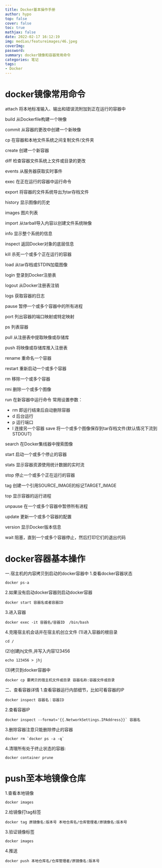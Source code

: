 ```yaml
---
title: Docker基本操作手册
author: hypo
top: false
cover: false
toc: true
mathjax: false
date: 2022-02-17 16:12:19
img: medias/featureimages/46.jpeg
coverImg:
password:
summary: docker镜像和容器常用命令
categories: 笔记
tags:
- Docker
---
```

# docker镜像常用命令

attach   将本地标准输入、输出和错误流附加到正在运行的容器中

build    从Dockerfile构建一个映像

commit   从容器的更改中创建一个新映像

cp     在容器和本地文件系统之间复制文件/文件夹

create   创建一个新容器

diff    检查容器文件系统上文件或目录的更改

events   从服务器获取实时事件

exec    在正在运行的容器中运行命令

export   将容器的文件系统导出为tar存档文件

history   显示图像的历史

images   图片列表

import   从tarball导入内容以创建文件系统映像

info    显示整个系统的信息

inspect   返回Docker对象的底层信息

kill    杀死一个或多个正在运行的容器

load    从tar存档或STDIN加载图像

login    登录到Docker注册表

logout   从Docker注册表注销

logs    获取容器的日志

pause    暂停一个或多个容器中的所有进程

port    列出容器的端口映射或特定映射

ps     列表容器

pull    从注册表中提取映像或存储库

push    将映像或存储库推入注册表

rename   重命名一个容器

restart   重新启动一个或多个容器

rm     移除一个或多个容器

rmi     删除一个或多个图像

run     在新容器中运行命令
常用设置参数：
- rm 即运行结束后自动删除容器
- d 后台运行
- p 运行端口
- l 连接另一个容器
save    将一个或多个图像保存到tar存档文件(默认情况下流到STDOUT)

search   在Docker集线器中搜索图像

start    启动一个或多个停止的容器

stats    显示容器资源使用统计数据的实时流

stop    停止一个或多个正在运行的容器

tag     创建一个引用SOURCE_IMAGE的标记TARGET_IMAGE

top     显示容器的运行进程

unpause   在一个或多个容器中暂停所有进程

update   更新一个或多个容器的配置

version   显示Docker版本信息

wait    阻塞，直到一个或多个容器停止，然后打印它们的退出代码

# docker容器基本操作

一.宿主机的内容拷贝到启动的docker容器中
1.查看docker容器状态

```
docker ps-a 
```


2.如果没有启动docker容器则启动docker容器

```
docker start 容器名或者容器ID
```

3.进入容器

```
docker exec -it 容器名/容器ID  /bin/bash
```


4.克隆宿主机会话并在宿主机创立文件
(1)进入容器的根目录

```
cd /
```


(2)创建jhj文件,并写入内容123456

```
echo 123456 > jhj
```


(3)拷贝到docker容器中

```
docker cp 要拷贝的宿主机文件或目录 容器名称:容器文件或目录
```

二、查看容器详情
1.查看容器运行内部细节，比如可看容器的IP

```
docker inspect 容器名：容器ID
```


2.查看容器IP

```
docker inspect --format='{{.NetworkSettings.IPAddress}}` 容器名
```


3.删除容器注意只能删除停止的容器

```
docker rm `docker ps -a -q`
```

4.清理所有处于终止状态的容器:

```
docker container prune
```

# push至本地镜像仓库

1.查看本地镜像

```
docker images
```

2.给镜像打tag标签

```
docker tag 原镜像名:版本号 本地仓库名/仓库管理者/原镜像名:版本号 
```

3.验证镜像标签
```
docker images
```

4.推送

```
docker push 本地仓库名/仓库管理者/原镜像名:版本号 
```





